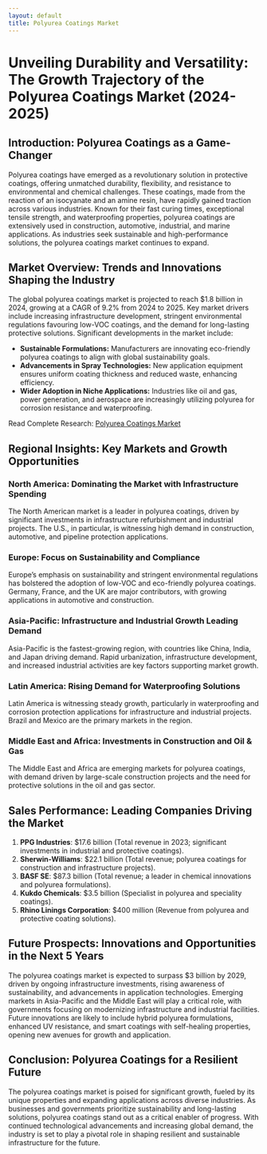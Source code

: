 ```yaml
---
layout: default
title: Polyurea Coatings Market 
---
```

# Unveiling Durability and Versatility: The Growth Trajectory of the Polyurea Coatings Market (2024-2025)

## **Introduction: Polyurea Coatings as a Game-Changer**
Polyurea coatings have emerged as a revolutionary solution in protective coatings, offering unmatched durability, flexibility, and resistance to environmental and chemical challenges. These coatings, made from the reaction of an isocyanate and an amine resin, have rapidly gained traction across various industries. Known for their fast curing times, exceptional tensile strength, and waterproofing properties, polyurea coatings are extensively used in construction, automotive, industrial, and marine applications. As industries seek sustainable and high-performance solutions, the polyurea coatings market continues to expand.

## **Market Overview: Trends and Innovations Shaping the Industry**
The global polyurea coatings market is projected to reach $1.8 billion in 2024, growing at a CAGR of 9.2% from 2024 to 2025. Key market drivers include increasing infrastructure development, stringent environmental regulations favouring low-VOC coatings, and the demand for long-lasting protective solutions. Significant developments in the market include:

- **Sustainable Formulations:** Manufacturers are innovating eco-friendly polyurea coatings to align with global sustainability goals.
- **Advancements in Spray Technologies:** New application equipment ensures uniform coating thickness and reduced waste, enhancing efficiency.
- **Wider Adoption in Niche Applications:** Industries like oil and gas, power generation, and aerospace are increasingly utilizing polyurea for corrosion resistance and waterproofing.

Read Complete Research: [Polyurea Coatings Market](https://www.reportprime.com/polyurea-coatings-r2882)

## **Regional Insights: Key Markets and Growth Opportunities**

### **North America: Dominating the Market with Infrastructure Spending**
The North American market is a leader in polyurea coatings, driven by significant investments in infrastructure refurbishment and industrial projects. The U.S., in particular, is witnessing high demand in construction, automotive, and pipeline protection applications.

### **Europe: Focus on Sustainability and Compliance**
Europe’s emphasis on sustainability and stringent environmental regulations has bolstered the adoption of low-VOC and eco-friendly polyurea coatings. Germany, France, and the UK are major contributors, with growing applications in automotive and construction.

### **Asia-Pacific: Infrastructure and Industrial Growth Leading Demand**
Asia-Pacific is the fastest-growing region, with countries like China, India, and Japan driving demand. Rapid urbanization, infrastructure development, and increased industrial activities are key factors supporting market growth.

### **Latin America: Rising Demand for Waterproofing Solutions**
Latin America is witnessing steady growth, particularly in waterproofing and corrosion protection applications for infrastructure and industrial projects. Brazil and Mexico are the primary markets in the region.

### **Middle East and Africa: Investments in Construction and Oil & Gas**
The Middle East and Africa are emerging markets for polyurea coatings, with demand driven by large-scale construction projects and the need for protective solutions in the oil and gas sector.

## **Sales Performance: Leading Companies Driving the Market**
1. **PPG Industries**: $17.6 billion (Total revenue in 2023; significant investments in industrial and protective coatings).
2. **Sherwin-Williams**: $22.1 billion (Total revenue; polyurea coatings for construction and infrastructure projects).
3. **BASF SE**: $87.3 billion (Total revenue; a leader in chemical innovations and polyurea formulations).
4. **Kukdo Chemicals**: $3.5 billion (Specialist in polyurea and speciality coatings).
5. **Rhino Linings Corporation**: $400 million (Revenue from polyurea and protective coating solutions).

## **Future Prospects: Innovations and Opportunities in the Next 5 Years**
The polyurea coatings market is expected to surpass $3 billion by 2029, driven by ongoing infrastructure investments, rising awareness of sustainability, and advancements in application technologies. Emerging markets in Asia-Pacific and the Middle East will play a critical role, with governments focusing on modernizing infrastructure and industrial facilities. Future innovations are likely to include hybrid polyurea formulations, enhanced UV resistance, and smart coatings with self-healing properties, opening new avenues for growth and application.

## **Conclusion: Polyurea Coatings for a Resilient Future**
The polyurea coatings market is poised for significant growth, fueled by its unique properties and expanding applications across diverse industries. As businesses and governments prioritize sustainability and long-lasting solutions, polyurea coatings stand out as a critical enabler of progress. With continued technological advancements and increasing global demand, the industry is set to play a pivotal role in shaping resilient and sustainable infrastructure for the future.

